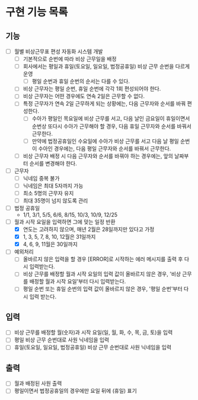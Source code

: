 # 구현 기능 목록
## 기능
- [ ] 월별 비상근무표 편성 자동화 시스템 개발
  - [ ] 기본적으로 순번에 따라 비상 근무일을 배정
  - [ ] 회사에서는 평일과 휴일(토요일, 일요일, 법정공휴일) 비상 근무 순번을 다르게 운영
    - [ ] 평일 순번과 휴일 순번의 순서는 다를 수 있다.
  - [ ] 비상 근무자는 평일 순번, 휴일 순번에 각각 1회 편성되어야 한다.
  - [ ] 비상 근무자는 어떤 경우에도 연속 2일은 근무할 수 없다.
  - [ ] 특정 근무자가 연속 2일 근무하게 되는 상황에는, 다음 근무자와 순서를 바꿔 편성한다.
    - [ ] 수아가 평일인 목요일에 비상 근무를 서고, 다음 날인 금요일이 휴일이면서 순번상 또다시 수아가 근무해야 할 경우,
      다음 휴일 근무자와 순서를 바꿔서 근무한다.
    - [ ] 만약에 법정공휴일인 수요일에 수아가 비상 근무를 서고 다음 날 평일 순번이 수아인 경우에는,
      다음 평일 근무자와 순서를 바꿔서 근무한다.
  - [ ] 비상 근무자 배정 시 다음 근무자와 순서를 바꿔야 하는 경우에는, 앞의 날짜부터 순서를 변경해야 한다.
- [ ] 근무자
  - [ ] 닉네임 중복 불가
  - [ ] 닉네임은 최대 5자까지 가능
  - [ ] 최소 5명의 근무자 유지
  - [ ] 최대 35명이 넘지 않도록 관리
- [ ] 법정 공휴일
  - 1/1, 3/1, 5/5, 6/6, 8/15, 10/3, 10/9, 12/25
- [ ] 월과 시작 요일을 입력하면 그에 맞는 일정 반환
  - [x] 연도는 고려하지 않으며, 매년 2월은 28일까지만 있다고 가정
  - [x] 1, 3, 5, 7, 8, 10, 12월은 31일까지
  - [x] 4, 6, 9, 11월은 30일까지
- [ ] 예외처리
  - [ ] 올바르지 않은 입력을 할 경우 [ERROR]로 시작하는 에러 메시지를 출력 후 다시 입력받는다.
  - [ ] 비상 근무를 배정할 월과 시작 요일의 입력 값이 올바르지 않은 경우, '비상 근무를 배정할 월과 시작 요일'부터 다시 입력받는다.
  - [ ] 평일 순번 또는 휴일 순번의 입력 값이 올바르지 않은 경우, '평일 순번'부터 다시 입력 받는다.

## 입력
- [ ] 비상 근무를 배정할 월(숫자)과 시작 요일(일, 월, 화, 수, 목, 금, 토)을 입력
- [ ] 평일 비상 근무 순번대로 사원 닉네임을 입력
- [ ] 휴일(토요일, 일요일, 법정공휴일) 비상 근무 순번대로 사원 닉네임을 입력

## 출력
- [ ] 월과 배정된 사원 출력
- [ ] 평일이면서 법정공휴일의 경우에만 요일 뒤에 (휴일) 표기

